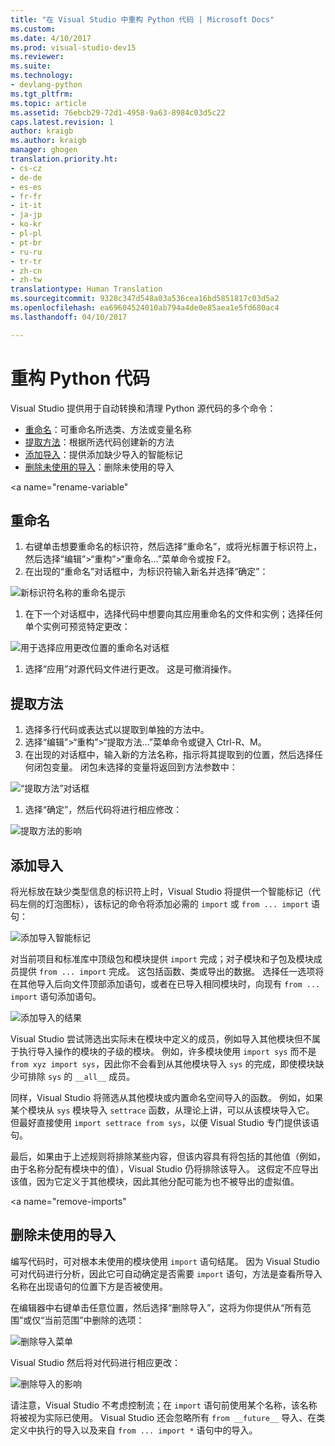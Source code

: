 ```yaml
---
title: "在 Visual Studio 中重构 Python 代码 | Microsoft Docs"
ms.custom: 
ms.date: 4/10/2017
ms.prod: visual-studio-dev15
ms.reviewer: 
ms.suite: 
ms.technology:
- devlang-python
ms.tgt_pltfrm: 
ms.topic: article
ms.assetid: 76ebcb29-72d1-4958-9a63-8984c03d5c22
caps.latest.revision: 1
author: kraigb
ms.author: kraigb
manager: ghogen
translation.priority.ht:
- cs-cz
- de-de
- es-es
- fr-fr
- it-it
- ja-jp
- ko-kr
- pl-pl
- pt-br
- ru-ru
- tr-tr
- zh-cn
- zh-tw
translationtype: Human Translation
ms.sourcegitcommit: 9328c347d548a03a536cea16bd5851817c03d5a2
ms.openlocfilehash: ea69604524010ab794a4de0e85aea1e5fd680ac4
ms.lasthandoff: 04/10/2017

---
```


# <a name="refactoring-python-code"></a>重构 Python 代码

Visual Studio 提供用于自动转换和清理 Python 源代码的多个命令：

- [重命名](#rename)：可重命名所选类、方法或变量名称
- [提取方法](#extract-method)：根据所选代码创建新的方法
- [添加导入](#add-import)：提供添加缺少导入的智能标记
- [删除未使用的导入](#remove-imports)：删除未使用的导入

<a name="rename-variable"</a>
## <a name="rename"></a>重命名

1. 右键单击想要重命名的标识符，然后选择“重命名”，或将光标置于标识符上，然后选择“编辑”>“重构”>“重命名...”菜单命令或按 F2。
1. 在出现的“重命名”对话框中，为标识符输入新名并选择“确定”：

  ![新标识符名称的重命名提示](~/docs/python/media/code-refactor-rename-1.png)

1. 在下一个对话框中，选择代码中想要向其应用重命名的文件和实例；选择任何单个实例可预览特定更改：

  ![用于选择应用更改位置的重命名对话框](~/docs/python/media/code-refactor-rename-2.png)

1. 选择“应用”对源代码文件进行更改。 这是可撤消操作。

## <a name="extract-method"></a>提取方法

1. 选择多行代码或表达式以提取到单独的方法中。
1. 选择“编辑”>“重构”>“提取方法...”菜单命令或键入 Ctrl-R、M。
1. 在出现的对话框中，输入新的方法名称，指示将其提取到的位置，然后选择任何闭包变量。 闭包未选择的变量将返回到方法参数中：

  ![“提取方法”对话框](~/docs/python/media/code-refactor-extract-method-1.png)

1. 选择“确定”，然后代码将进行相应修改：

  ![提取方法的影响](~/docs/python/media/code-refactor-extract-method-2.png)

## <a name="add-import"></a>添加导入

将光标放在缺少类型信息的标识符上时，Visual Studio 将提供一个智能标记（代码左侧的灯泡图标），该标记的命令将添加必需的 `import` 或 `from ... import` 语句：

![添加导入智能标记](~/docs/python/media/code-refactor-add-import-1.png)

对当前项目和标准库中顶级包和模块提供 `import` 完成；对子模块和子包及模块成员提供 `from ... import` 完成。 这包括函数、类或导出的数据。 选择任一选项将在其他导入后向文件顶部添加语句，或者在已导入相同模块时，向现有 `from ... import` 语句添加语句。

![添加导入的结果](~/docs/python/media/code-refactor-add-import-2.png)

Visual Studio 尝试筛选出实际未在模块中定义的成员，例如导入其他模块但不属于执行导入操作的模块的子级的模块。 例如，许多模块使用 `import sys` 而不是 `from xyz import sys`，因此你不会看到从其他模块导入 `sys` 的完成，即使模块缺少可排除 `sys` 的 `__all__` 成员。

同样，Visual Studio 将筛选从其他模块或内置命名空间导入的函数。 例如，如果某个模块从 `sys` 模块导入 `settrace` 函数，从理论上讲，可以从该模块导入它。 但最好直接使用 `import settrace from sys`，以便 Visual Studio 专门提供该语句。

最后，如果由于上述规则将排除某些内容，但该内容具有将包括的其他值（例如，由于名称分配有模块中的值），Visual Studio 仍将排除该导入。 这假定不应导出该值，因为它定义于其他模块，因此其他分配可能为也不被导出的虚拟值。

<a name="remove-imports"</a>
## <a name="remove-unused-imports"></a>删除未使用的导入

编写代码时，可对根本未使用的模块使用 `import` 语句结尾。 因为 Visual Studio 可对代码进行分析，因此它可自动确定是否需要 `import` 语句，方法是查看所导入名称在出现语句的位置下方是否被使用。

在编辑器中右键单击任意位置，然后选择“删除导入”，这将为你提供从“所有范围”或仅“当前范围”中删除的选项：

![删除导入菜单](~/docs/python/media/code-refactor-remove-imports-1.png)

Visual Studio 然后将对代码进行相应更改：

![删除导入的影响](~/docs/python/media/code-refactor-remove-imports-2.png)

请注意，Visual Studio 不考虑控制流；在 `import` 语句前使用某个名称，该名称将被视为实际已使用。 Visual Studio 还会忽略所有 `from __future__` 导入、在类定义中执行的导入以及来自 `from ... import *` 语句中的导入。

